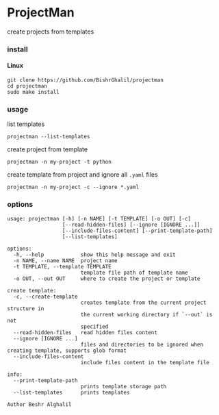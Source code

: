 # ProjectMan
create projects from templates

### install

#### Linux
```
git clone https://github.com/BishrGhalil/projectman
cd projectman
sudo make install
```

### usage
list templates
```
projectman --list-templates
```

create project from template
```
projectman -n my-project -t python
```
create template from project and ignore all `.yaml` files
```
projectman -n my-project -c --ignore *.yaml
```

### options
```
usage: projectman [-h] [-n NAME] [-t TEMPLATE] [-o OUT] [-c]
                  [--read-hidden-files] [--ignore [IGNORE ...]]
                  [--include-files-content] [--print-template-path]
                  [--list-templates]

options:
  -h, --help            show this help message and exit
  -n NAME, --name NAME  project name
  -t TEMPLATE, --template TEMPLATE
                        template file path of template name
  -o OUT, --out OUT     where to create the project or template

create template:
  -c, --create-template
                        creates template from the current project structure in
                        the current working directory if `--out` is not
                        specified
  --read-hidden-files   read hidden files content
  --ignore [IGNORE ...]
                        files and directories to be ignored when creating template, supports glob format
  --include-files-content
                        include files content in the template file

info:
  --print-template-path
                        prints template storage path
  --list-templates      prints templates

Author Beshr Alghalil

```
